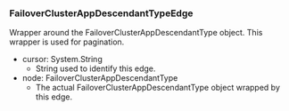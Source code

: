 ### FailoverClusterAppDescendantTypeEdge
Wrapper around the FailoverClusterAppDescendantType object. This wrapper is used for pagination.

- cursor: System.String
  - String used to identify this edge.
- node: FailoverClusterAppDescendantType
  - The actual FailoverClusterAppDescendantType object wrapped by this edge.
